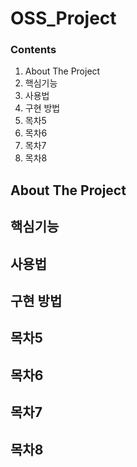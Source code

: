 # OSS_Project

### Contents
1. About The Project
2. 핵심기능
3. 사용법
4. 구현 방법
5. 목차5
6. 목차6
7. 목차7
8. 목차8


## About The Project



## 핵심기능



## 사용법


## 구현 방법


## 목차5


## 목차6


## 목차7


## 목차8
